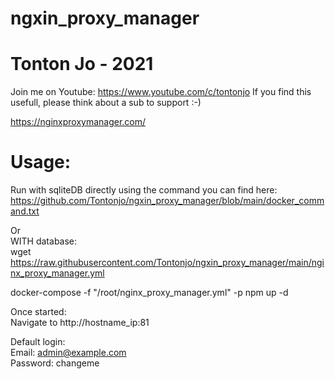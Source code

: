 # ngxin_proxy_manager

# Tonton Jo - 2021
Join me on Youtube: https://www.youtube.com/c/tontonjo
If you find this usefull, please think about a sub to support :-)

https://nginxproxymanager.com/

# Usage:

Run with sqliteDB directly using the command you can find here:  
https://github.com/Tontonjo/ngxin_proxy_manager/blob/main/docker_command.txt

Or  
WITH database:  
wget https://raw.githubusercontent.com/Tontonjo/ngxin_proxy_manager/main/nginx_proxy_manager.yml

docker-compose -f "/root/nginx_proxy_manager.yml" -p npm up -d

Once started:  
Navigate to http://hostname_ip:81

Default login:  
Email:    admin@example.com  
Password: changeme  
